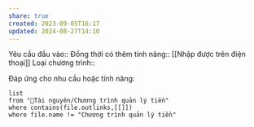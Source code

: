 ```yaml
---
share: true
created: 2023-09-05T16:17
updated: 2024-08-27T14:10
---
```

Yêu cầu đầu vào:: 
Đồng thời có thêm tính năng:: [[Nhập được trên điện thoại]]
Loại chương trình:: 

Đáp ứng cho nhu cầu hoặc tính năng:
```dataview
list
from "📜Tài nguyên/Chương trình quản lý tiền" 
where contains(file.outlinks,[[]])
where file.name != "Chương trình quản lý tiền" 
```
